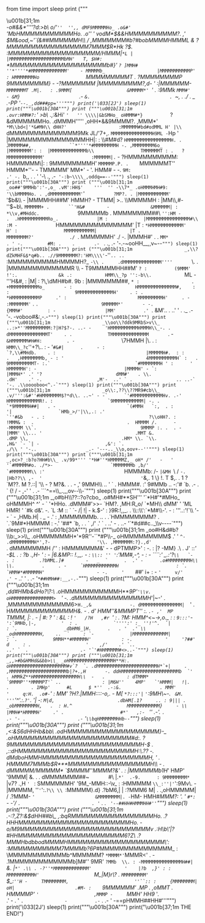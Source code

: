 from time import sleep
print ("""

\u001b[31;1m                 
                  _-o#&&*''''?d:>b\\_
              _o/'`''  '',, dMF9MMMMMHo_
           .o&#'        `'MbHMMMMMMMMMMMHo.
         .o'' '         vodM*$&&HMMMMMMMMMM?.
        ,'              $M&ood,~'`(&##MMMMMMH\\
       /               ,MMMMMMM#b?#bobMMMMHMMML
      &              ?MMMMMMMMMMMMMMMMM7MMM$R*Hk
     ?$.            :MMMMMMMMMMMMMMMMMMM/HMMM|`*L
    |               |MMMMMMMMMMMMMMMMMMMMbMH'   T,
    $H#:            `*MMMMMMMMMMMMMMMMMMMMb#}'  `?
    ]MMH#             ''*''''*#MMMMMMMMMMMMM'    -
    MMMMMb_                   |MMMMMMMMMMMP'     :
    HMMMMMMMHo                 `MMMMMMMMMT       .
    ?MMMMMMMMP                  9MMMMMMMM}       -
    -?MMMMMMM                  |MMMMMMMMM?,d-    '
     :|MMMMMM-                 `MMMMMMMT .M|.   :
      .9MMM[                    &MMMMM*' `'    .
       :9MMk                    `MMM#'        -
         &M}                     `          .-
          `&.                             .
            `~,   .                     ./
                . _                  .-PP
                  '`--._,dd###pp='''""")
print('\033[2J')
sleep(1)
print("""\u001b[30A""")
print ("""\u001b[31;1m                   
                   .ovr:HMM#?:`' >b\\_
              .,:&Hi' `'   '' \\\\|&bSMHo_
            oHMMM#*}          `?&dMMMMMMHo.
         .dMMMH'''''           ,oHH*&&9MMMM?.
        ,MMM*'                 `*M\\bd<|'*&#MH\\
       dHH?'                   :MMMMMM#bd#odMML
      H' |\\                  `dMMMMMMMMMMMMMM9Mk
     JL/'7+,.                `MMMMMMMMMMMMMMMH9ML
    -`Hp     '               |MMMMMMMMMMMMMMMMHH|:
    :  \\\\#M#d?                `HMMMMMMMMMMMMMMMMH.
    .   JMMMMM##,              ``*''''*#MMMMMMMMH
    -. ,MMMMMMMM6o_                    |MMMMMMMM':
    :  |MMMMMMMMMMMMMb\\                 TMMMMMMT :
    .   ?MMMMMMMMMMMMM'                 :MMMMMM|.`
    -    ?HMMMMMMMMMM:                  HMMMMMM\\|:
     :     9MMMMMMMMH'                 `MMMMMP.P.
      .    `MMMMMMT''                   HMMM*''-
       -    TMMMMM'                     MM*'  -
        '.   HMM#                            -
          -. `9M:                          .'
            -. `b,,    .                . '
              '-\\   .,               .-`
                  '-:b~\\\\_,oddq==--'""")
sleep(1)
print("""\u001b[30A""")
print ("""\u001b[31;1m                  
                  _oo##'9MMHb':'-,o_
              .vM':HH$'    '''  '' -\\7*_
           .oHMMMHMH#9:          '\\bMMMMHo.
         . ,dMMMMMMMMMMM'`' `           ?MP?.
        . |MMMMMMMMMMM'                 `'$b&\\
       -  |MMMMHH##M'                     HMMH?
      -   TTMM|    >..                   \\MMMMMH
     :     |MM\\,#-''$~b\\.                `MMMMMM+
    .       ``'H&#        -               &MMMMMM|
    :            *\\v,#MHddc.              `9MMMMMb
    .               MMMMMMMM##\\             `'':HM
    -          .  .HMMMMMMMMMMRo_.              |M
    :             |MMMMMMMMMMMMMMMM#\\           :M
    -              `HMMMMMMMMMMMMMMM'           |T
    :               `*HMMMMMMMMMMMM'            H'
     :                 MMMMMMMMMMM|            |T
      .                MMMMMMMM?'             ./
      `.               MMMMMMH'              ./
        -.            |MMMH#'                .
          .           `MM*                . '
            -.         #M: .    .       .-
              ` .         .,         .-
                  '-.-~ooHH__,,v~--`""")
sleep(1)
print("""\u001b[30A""")
print ("""\u001b[31;1m                  
                   _,\\?dZkMHF&$*q#b..
              .//9MMMMMMM?:'HM\\\\'`-''`..
           ..`  :MMMMMMMMMMHMMMMH?_    `-\\
         .     .dMMMMMMMMMMMMMM''''       `\\.
        .      |MMMMMMMMMMMMMR              \\\\
       -        T9MMMMMHH##M'                `?
      :          (9MMM'    !':.               &k
     .:            HMM\\_?p '':-b\\.            `ML
    -                '''H&#,       :           |M|
    :                     ?\\,\\dMH#b#.           9b
    :                        |MMMMMMM##,        `*
    :                   .   +MMMMMMMMMMMo_       -
    :                       HMMMMMMMMMMMMMM#,    :
    :                        9MMMMMMMMMMMMMH'    .
    : .                       *HMMMMMMMMMMP     .'
     :                          MMMMMMMMMH'     .
      -                        :MMMMMMM'`      .
      `.                       9MMMMM*'       -
        -.                    {MMM#'         :
          -                  |MM'          .'
           `.                &M'..  .   ..'
              ' .             ._     .-
                  '-. -voboo#&:,-.-`""")
sleep(1)
print("""\u001b[30A""")
print ("""\u001b[31;1m                  
                    _\\oo\\?ddk9MRbS>v\\_
              ..:>*''MMMMMMMMM:?|H?$?-.
           ..- -     'HMMMMMMMMMMHMMMH\\_-.
         .            dMMMMMMMMMMMMMMT'    .
        .             TMMMMMMMMMMMMMM       `.
       -               `&HMMMMMM#H#H:         .
      -                 `\\7HMMH     |\\.        .
     :    `                 HMM\\_?c`''+?\\..     :
    -                         '``#&#|      .     -
    :                              `?,\\#MHdb.    .
    :                                 |MMMMMH#.  :
    :                            .   ,HMMMMMMMb, -
    : '                              4MMMMMMMMMMH`
    :   .                             9MMMMMMMMMT-
    :.`                               `#MMMMMMMH '
     :      '                           HMMMMMH':
      -                                |MMMMH' -
      `:                              |MMMH*' .'
        '?                           dMM#'   .
          \\.                       .dH'    .'
            -.                    ,M'-  ..'
              ` .                .. ..-`
                  '-. .\\ooooboo<^.-`""")
sleep(1)
print("""\u001b[30A""")
print ("""\u001b[31;1m                  
                  _o\\:,??\\??MR9#cb\\_
              .v/''':&#''#HMMMMMMM$?*d\\.
           ..~' - -`      `'#MMMMMMMMMMMHv.
         .-'                 HMMMMMMMMMMMR!.
        :                    `9MMMMMMMMMMM| -.
       .                       `*9MMMMMH##|   .
      -                          `(#MMH   `:,  .
     :           '|                 `HMb_>/'|\\,.:
    .'                                `''#&b   - .
    :                                      ?\\oHH?.
    :                                        !MMM&
    :  .                                  .  HMMMM
    /.      -                               -MMMMM
    \\`.                                      9MMMP
    :. .  . -                                |MMM'
     \\... '                                  .MMT
      &.                                    .dMP
       \\,                                  .HM*
        \\. `\\.                            ,H&'
         `- `| -                        ,&':
           `.                         ,/\\ '
              '-..                  _.-
                  '---.._\\o,oov+--''""")
sleep(1)
print("""\u001b[30A""")
print ("""\u001b[31;1m                  
                 _,oc>?_:b?o?HH#b\\_
              .v/99*''' '*H#''*HMMMMMZ,_
            oH* /'   -   '      '`#MMMMM#o.
         ./*>-                     `MMMMMMMb
        ,b/'                        `#MMMMMMM\\
       :'                             ``HMMMMb:
      /-                                `|&MH `\\
     /                   `-.               |Hb??\\
    ,-  '                                    '`&,.
    1                                           \\}
    !.                                           T
    $,.                                        . 1
    ?`M??.                                       M
    ?.::| '\\        -                            ?
     M?&.    .   .  -                           ,'
     9MMH\\   ..  '           `                  .
      HMMM#.                                   :'
       9#MMb                                 ..
        -:'#     `b.                        .-
          . `    {!                        /
            -                           ,-'
              ' .                    .-
                 ```^==\\_.,,,ov--\\-`""")
sleep(1)
print("""\u001b[30A""")
print ("""\u001b[31;1m                  
                 _,o#bH\\??::?o?cbo_
              .o#MH#**SH''' '`*H#'*#MHo_
            oHMMMH^  ^'    -  `      '*HHo.
         .dMMM#'>>-                     `HM?.
        ,MH:R_o/                         `*MH\\
       dMM' '                               'ML
      HMR! '                                 `#k
     d&'.                          -.          `L
    :M ::     `                                 `-
    /| !|                                        -
    k.$-'                                        :
    }9R:!,,_.                                    .
    \\::\\':`*M#\\-'.                               -
    : '''..:'!`\\  '-          -                  `
    -   ,HMb.H|      .    _   -                 .'
     : ,MMMMMMMb.    ..                         .
      .`HMMMMMMMM?                             .
      `.`9M#*HMMMM                            :
        -.'   '##*      `b,                  .
          .      `     ,/'                 .'
           ` .                          ..'
               - .                  ..-
                  '`*#d##c.._\\v----`""")
sleep(1)
print("""\u001b[30A""")
print ("""\u001b[31;1m                  
                 _oo#H&d#b?\\b:_>>\\_
              .oHMMMMMMH*'*9R''-``*#P\\-_
            oHMMMMMMMMM$  .'       '   `^-
         .dMMMMMMMMH*',?-                 '\\.
        ,MMMMMMM:?}.,d'                     `.
       dMMMMMMMH  /''                         :
      HMMMMMMM&' -                             -
     dPTMMP>' :                           -.    :
    |? -MM}  .\\                                  .
    J' ::*'  -$L                                 .
    :  ?b .,H- '                                 :
    -  |6.&MP:: !.,_.                            -
    :   `\\:: '' '`:'MM#,-^,            -         :
    -     ````:' _.:'?``\\   `-                   .
    :         .?bMML.]#        -   _  `      .  .'
     -      .o#MMMMMMMMH\\     \\.          .     .
      -     `HMMMMMMMMMMMH                     :
      `.     `HMM#*#MMMMMH'                   -
        -.     '    ``##*'      i+           :
          -            `'     v/'          .'
           `-                           ..'
              ' .                    .-
                  '`*##HMH##:__,-.-`""")
sleep(1)
print("""\u001b[30A""")
print ("""\u001b[31;1m                  
                 _,dd#HMb&dHo?\\?:\\_
              .oHMMMMMMMMMMMH***9P'`'\\v.
            oHMMMMMMMMMMMMMMM>  `'      -.
         .dMMMMMMMMMMMMMMMH*'|~-'          .
        ,MMMMMMMMMMMMM6>`H._,&              -.
       dMMMMMMMMMMMMMMM|  `'                  .
      H*MMMMMMMMMMMMMH&. -                     .
     d' HMM''&MMMPT'' :.                      `.-
    ,'  MP   `TMMM,   |:        .                -
    |   #:    ? *'   : &L                        :
    !   `'   /?H   ,#r `'                        :
    .         ?M: HMM^<~->,o._                   :
    :          `9:::'`*-``':`9MHb,|-,         '  :
    .             `'''':' :_ ''!'^.  `|          :
    `.                 _dbHM6_|H.      .   . '  .'
     \\              _odHMMMMMMMMH,    ..  `     :
     `-             |MMMMMMMMMMMMM|            :
      `.             9MMH**#MMMMMH'           :
        -.            '     '?##'      d     :
          .                    '    ,/'    .'
           `..                          ..'
              `  .                   .-
                  '`'#HHMMMMM#<>..-`""")
sleep(1)
print("""\u001b[30A""")
print ("""\u001b[31;1m                  
                 _,,>#b&HMHd&&bb>\\_
              _oHMMMMMMMMMMMMMMMMH**H:.
            oHMMMMMMMMMMMMMMMMMMMM#v`?  `.
         .dMMMMMMMMMMMMMMMMMMMMMMH*`+|     .
        ,MMMMMMMMMMMMMMMMMMMMMb|?+.,H       -.
       ddHMMMMMMMMMMMMMMMMMMMMMb  `'          .
      HMMkZ**HMMMMMMMMMMMMMMMMH\\  -   .        :
     dTMMM*  `9MMMP''*MMMMPT'` ..               :
    |M6H''    4MP'   `'HMMM|   !|.      .        .
    1MHp'      #L      $ *''  .-:&.              .
    MMM'        '     q:H.  .o#-``'              :
    MM'                ?H?.|MMH::::-o,_.         -
    M[                  `*?:::'|` `'`:9MH\\~-.    `
    &M.                     '''`'^'.:.`?'`. '|  -:
    `M|d,                       .dbHM[.1?     .. :
     9||| .                  _obMMMMMMMMH,   .  :
      H.^                    MMMMMMMMMMMM}     -
       \\                     |MMH#*HMMMMH'    .'
        .                    `      `#*'   ,:-
         `                           '' .-'.
           `.                           .-
              '- .                   .-`
                  '`\\bqHMMMMMMHHb--`""")
sleep(1)
print("""\u001b[30A""")
print ("""\u001b[31;1m                  
                 _,<_:&S6dHHHb&bb\\_
              .odHMMMMMMMMMMMMMMMMMMM}-_
           .oHMMMMMMMMMMMMMMMMMMMMMMMM#d:.
          ?9MMMMMMMMMMMMMMMMMMMMMMMMMMMH-$ .
        ,::dHMMMMMMMMMMMMMMMMMMMMMMMMH:\\.?? -.
       dMdboHMMHMMMMMMMMMMMMMMMMMMMMMMH, '    .
      HMMMM7MMMb$R***MMMMMMMMMMMMMMMMMH\\ -     .
     dMMMMM/MMMMM*   `$MMMM*''*MMMM?&'  .       :
    |MMMMMMb1H*'       HMP'    '9MMM|   &.    .  .
    dMMMMMMM##~`       `#\\      |.`*'  .-9.      :
    9MMMMMMMM*           `     |v7?  .,H `' `    :
    SMMMMMMH'                   '9M_-MMH::-\\v_   :
    :HMMMMM                       `\\_:''|'`':9Mv\\.
    -|MMMMM,                         ''`'`':.`?\\ \\
    `:MMMMM}.d}                         .?bM6,|  |
     :?MMM6  M|  .                   .,oHMMMMM| /
      .?MMM- `'                      &MMMMMMMM|.
       -`HM-                         HMH#*MMM?:
        '.                           '   `#*:`
          -                              -'/
           ` .                          . '
              ` .                    . `
                  '--##HH#HMMMHH#''`""")
sleep(1)
print("""\u001b[30A""")
print ("""\u001b[31;1m                  
                 .-:?,Z?:&$dHH##b\\_
               ,:bqRMMMMMMMMMMMMMMMMMHo.
            .?HHHMMMMMMMMMMMMMMMMMMMMMMMHo.
          -o/*M9MMMMMMMMMMMMMMMMMMMMMMMMMMMv
        .:H\\b\\'|?#HHMMMMMMMMMMMMMMMMMMMMMM6?Z\\
       .?MMMHbdbbodMMMMHMMMMMMMMMMMMMMMMMMMM\\':
      :MMMMMMMMMMM7MMMMb?6P**#MMMMMMMMMMMMMMM_ :
     \\MMMMMMMMMMMMb^MMMMMM?   `*MMMM*'`MMMR<' . -
    .1MMMMMMMMMMMMMb]M#''       9MR'   `?MMb  \\. :
    -MMMMMMMMMMMMMMMH##|`        *&.     |`*' .\\ .
    -?''*MMMMMMMMMMMMM'            '    |?b  ,}' :
    :    MMMMMMMMMMH'                    `M_|M}r\\?
    .    `MMMMMMMMM'                      `$_:`''H
    -     TMMMMMMMM,                        ''``::
    :     {MMMMMMMM| oH|                      .#M-
     :    `9MMMMMM' .MP   .                 ,oMMT
      .     HMMMMP'  `'                    ,MMMP
       -     `MMH'                         HH9*
        '.    `                           ` .'
          -                               . '
           ` .               -          .-
              ` .                    .-
                  ' -==pHMMH##HH#'''""")
print('\033[2J')
sleep(1)
print("""\u001b[30A""")
print("\u001b[37;1m THE END!")
